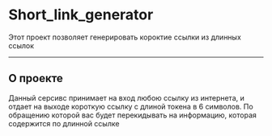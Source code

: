 # Short_link_generator
Этот проект позволяет генерировать короктие ссылки из длинных ссылок

---
## О проекте

Данный серсивс принимает на вход любою ссылку из интернета, и отдает на выходе короткую ссылку с длиной токена в 6 символов. По обращению которой вас будет перекидывать на информацию, которая содержится по длинной ссылке

